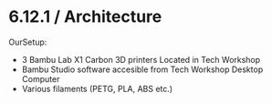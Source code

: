 # 6.12.1 / Architecture

OurSetup:&#x20;

&#x20;

* 3 Bambu Lab X1 Carbon 3D printers Located in Tech Workshop&#x20;
* Bambu Studio software accesible from Tech Workshop Desktop Computer
* Various filaments (PETG, PLA, ABS  etc.)&#x20;

